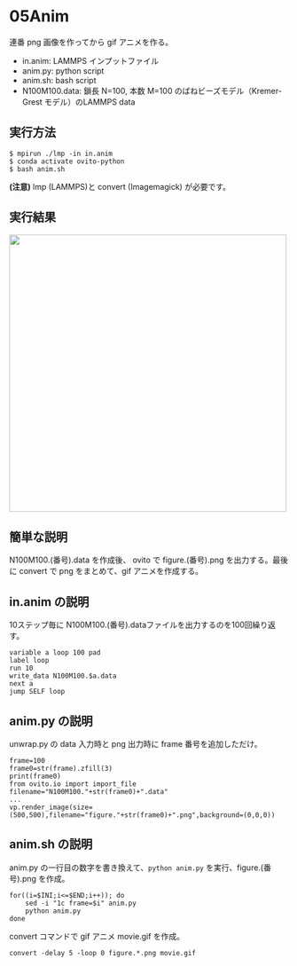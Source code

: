 # 05Anim
連番 png 画像を作ってから gif アニメを作る。
- in.anim: LAMMPS インプットファイル
- anim.py: python script
- anim.sh: bash script
- N100M100.data: 鎖長 N=100, 本数 M=100 のばねビーズモデル（Kremer-Grest モデル）のLAMMPS data

## 実行方法
```
$ mpirun ./lmp -in in.anim
$ conda activate ovito-python
$ bash anim.sh
```
**(注意)** lmp (LAMMPS)と convert (Imagemagick) が必要です。

## 実行結果
<img src=https://github.com/t-murash/OVITO-Tips/blob/master/05Anim/movie.gif width=500px>

## 簡単な説明
N100M100.(番号).data を作成後、 ovito で figure.(番号).png を出力する。最後に convert で png をまとめて、gif アニメを作成する。

## in.anim の説明
10ステップ毎に N100M100.(番号).dataファイルを出力するのを100回繰り返す。
```
variable a loop 100 pad
label loop
run 10
write_data N100M100.$a.data
next a
jump SELF loop
```


## anim.py の説明
unwrap.py の data 入力時と png 出力時に frame 番号を追加しただけ。
```
frame=100
frame0=str(frame).zfill(3)
print(frame0)
from ovito.io import import_file
filename="N100M100."+str(frame0)+".data"
...
vp.render_image(size=(500,500),filename="figure."+str(frame0)+".png",background=(0,0,0))
```


## anim.sh の説明
anim.py の一行目の数字を書き換えて、`python anim.py` を実行、figure.(番号).png を作成。
```
for((i=$INI;i<=$END;i++)); do
    sed -i "1c frame=$i" anim.py
    python anim.py
done
```

convert コマンドで gif アニメ movie.gif を作成。
```
convert -delay 5 -loop 0 figure.*.png movie.gif
```

